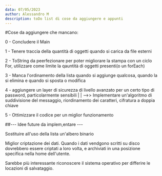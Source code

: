 ```yaml
---
data: 07/05/2023
author: Alessandro M
description: toDo list di cose da aggiungere e appunti
---
```



#Cose da aggiungere che mancano:

0 - Concludere il Main


1 - Tenere traccia della quantità di oggetti quando si carica da file esterni


2 - ToString da peerfezionare per poter migliorare la stampa con un ciclo For, utilizzare come limite la qauntità di oggetti presenti(o un forEach)


3 - Manca l'ordinamento della lista quando si aggiunge qualcosa, quando la si elimina e quando si sposta o modifica


4 - aggiungere un layer di sicurezza di livello avanzato per un certo tipo di password, particolarmente sensibili
        |
        |
        \-->> Implementare un'algoritmo di suddivisione del messaggio, riordinamento dei caratteri, cifratura a doppia chiave


5 - Ottimizzare il codice per un miglior funzionamento

##--- Idee future da implem,entare ---

Sostituire all'uso della lista un'albero binario


Miglior criptazione dei dati.
Quando i dati vendgono scritti su disco dovrebbero essere criptati a loro volta, e archiviati in una posizione specifica nella home dell'utente.



Sarebbe più interessante riconoscere il sistema operativo per differire le locazioni di salvataggio.

